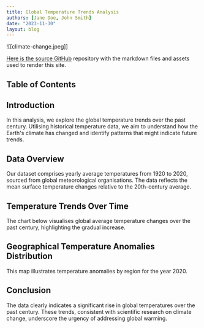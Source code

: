 ```yaml
---
title: Global Temperature Trends Analysis
authors: [Jane Doe, John Smith]
date: "2023-11-30"
layout: blog
---
```


![[climate-change.jpeg]]

[Here is the source GitHub](https://github.com/datopian/datarich-demo) repository with the markdown files and assets used to render this site.

## Table of Contents

## Introduction

In this analysis, we explore the global temperature trends over the past century. Utilising historical temperature data, we aim to understand how the Earth's climate has changed and identify patterns that might indicate future trends.

## Data Overview

Our dataset comprises yearly average temperatures from 1920 to 2020, sourced from global meteorological organisations. The data reflects the mean surface temperature changes relative to the 20th-century average.

<Table url="https://raw.githubusercontent.com/datopian/datarich-demo/main/land-ocean-global-means.csv" />

## Temperature Trends Over Time

The chart below visualises global average temperature changes over the past century, highlighting the gradual increase.

<LineChart 
  data="https://raw.githubusercontent.com/datopian/datarich-demo/main/land-ocean-global-means.csv"
  title="Global Land-Ocean Annual Means"
  xAxis="Year"
  yAxis="J-D"
/>

## Geographical Temperature Anomalies Distribution

This map illustrates temperature anomalies by region for the year 2020.

## Conclusion

The data clearly indicates a significant rise in global temperatures over the past century. These trends, consistent with scientific research on climate change, underscore the urgency of addressing global warming.